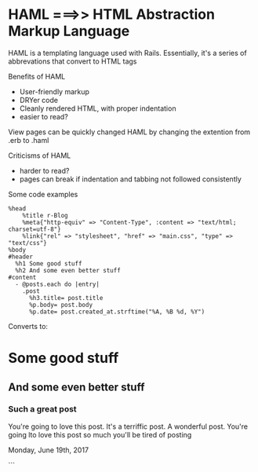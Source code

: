 # HAML ===>> HTML Abstraction Markup Language

HAML is a templating language used with Rails. 
Essentially, it's a series of abbrevations that convert to HTML tags


Benefits of HAML
* User-friendly markup
* DRYer code
* Cleanly rendered HTML, with proper indentation
* easier to read?

View pages can be quickly changed HAML by changing the extention from .erb to .haml


Criticisms of HAML
* harder to read?
* pages can break if indentation and tabbing not followed consistently

Some code examples
```  
%head
    %title r-Blog
    %meta{"http-equiv" => "Content-Type", :content => "text/html; charset=utf-8"}
    %link{"rel" => "stylesheet", "href" => "main.css", "type" => "text/css"}
%body
#header
  %h1 Some good stuff
  %h2 And some even better stuff
#content
  - @posts.each do |entry|
    .post
      %h3.title= post.title
      %p.body= post.body 
      %p.date= post.created_at.strftime("%A, %B %d, %Y")
```

Converts to:
  <head>
    <title>r-Blog</title>
    <meta content='text/html; charset=utf-8' http-equiv='Content-Type' />
    <link href="/stylesheets/main.css" media="screen" rel="Stylesheet" type="text/css" />
  </head>
  <body>
    <div id='header'>
      <h1>Some good stuff</h1>
      <h2>And some even better stuff</h2>
    </div>
    <div id='content'>
      <div class='post'>
        <h3 class='title'>Such a great post</h3>
        <p class='body'>You're going to love this post. It's a terriffic post. A wonderful post. You're going lto love this post so much you'll be tired of posting
        </p>
        <p class='date'>Monday, June 19th, 2017</p>    
      </div>
```
